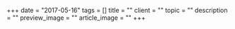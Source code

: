 +++
date = "2017-05-16"
tags = []
title = ""
client = ""
topic = ""
description = ""
preview_image = ""
article_image = ""
+++
